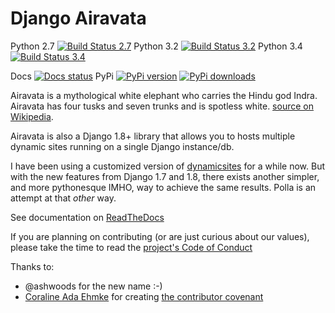 # Django Airavata

Python 2.7 [![Build Status 2.7](http://jenkins.lasolution.be/buildStatus/icon?job=Polla/PYTHON=System-CPython-2.7)](http://jenkins.lasolution.be/view/Levit/job/Polla/PYTHON=System-CPython-2.7)
Python 3.2 [![Build Status 3.2](http://jenkins.lasolution.be/buildStatus/icon?job=Polla/PYTHON=System-CPython-3.2)](http://jenkins.lasolution.be/view/Levit/job/Polla/PYTHON=System-CPython-3.2/)
Python 3.4 [![Build Status 3.4](http://jenkins.lasolution.be/buildStatus/icon?job=Polla/PYTHON=CPython-3.4)](http://jenkins.lasolution.be/view/Levit/job/Polla/PYTHON=CPython-3.4/)


Docs [![Docs status](https://readthedocs.org/projects/django-polla/badge/?version=latest)](https://readthedocs.org/projects/django-polla/badge/?version=latest)
PyPi [![PyPi version](https://pypip.in/v/polla/badge.png)](https://crate.io/packages/polla/)
[![PyPi downloads](https://pypip.in/d/polla/badge.png)](https://crate.io/packages/polla/)


Airavata is a mythological white elephant who carries the Hindu god Indra. Airavata has four tusks and seven trunks and is spotless white. [source on Wikipedia](https://en.wikipedia.org/wiki/Airavata).

Airavata is also a Django 1.8+ library that allows you to hosts multiple dynamic sites running on a single Django instance/db.

I have been using a customized version of [dynamicsites](https://bitbucket.org/uysrc/django-dynamicsites/overview) for a while now. But with the new features from Django 1.7 and 1.8, there exists another simpler, and more pythonesque IMHO, way to achieve the same results. Polla is an attempt at that *other* way.


See documentation on [ReadTheDocs](http://django-polla.readthedocs.org/en/latest/)

If you are planning on contributing (or are just curious about our values), please take the time to read the [project's Code of Conduct](COC.md)


Thanks to:

- @ashwoods for the new name :-)
- [Coraline Ada Ehmke](http://where.coraline.codes/) for creating [the contributor covenant](http://contributor-covenant.org/)
